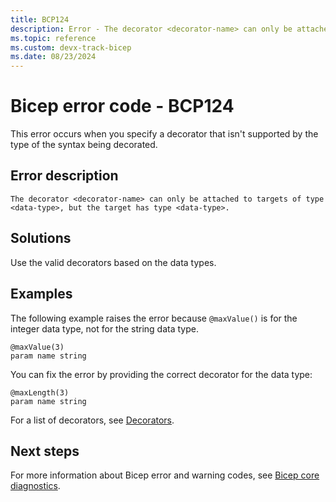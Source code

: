 ```yaml
---
title: BCP124
description: Error - The decorator <decorator-name> can only be attached to targets of type <data-type>, but the target has type <data-type>.
ms.topic: reference
ms.custom: devx-track-bicep
ms.date: 08/23/2024
---
```


# Bicep error code - BCP124

This error occurs when you specify a decorator that isn't supported by the type of the syntax being decorated.

## Error description

`The decorator <decorator-name> can only be attached to targets of type <data-type>, but the target has type <data-type>.`

## Solutions

Use the valid decorators based on the data types.

## Examples

The following example raises the error because `@maxValue()` is for the integer data type, not for the string data type.

```bicep
@maxValue(3)
param name string 
```

You can fix the error by providing the correct decorator for the data type:

```bicep
@maxLength(3)
param name string 
```

For a list of decorators, see [Decorators](../file.md#decorators).

## Next steps

For more information about Bicep error and warning codes, see [Bicep core diagnostics](../bicep-core-diagnostics.md).
